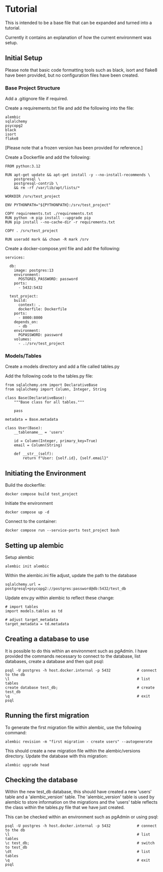 # Tutorial

This is intended to be a base file that can be expanded and turned into a tutorial.

Currently it contains an explanation of how the current environment was setup.

## Initial Setup

Please note that basic code formatting tools such as black, isort and flake8 have been
provided, but no configuration files have been created.

### Base Project Structure

Add a .gitignore file if required.

Create a requirements.txt file and add the following into the file:
```
alembic
sqlalchemy
psycopg2
black
isort
flake8
```
[Please note that a frozen version has been provided for reference.]

Create a Dockerfile and add the following:
```
FROM python:3.12

RUN apt-get update && apt-get install -y --no-install-recommends \
    postgresql \
    postgresql-contrib \
    && rm -rf /var/lib/apt/lists/*

WORKDIR /srv/test_project

ENV PYTHONPATH="${PYTHONPATH}:/srv/test_project"

COPY requirements.txt ./requirements.txt
RUN python -m pip install --upgrade pip
RUN pip install --no-cache-dir -r requirements.txt

COPY . /srv/test_project

RUN useradd mark && chown -R mark /srv
```

Create a docker-compose.yml file and add the following:
```
services:

  db:
    image: postgres:13
    environment:
      POSTGRES_PASSWORD: password
    ports:
      - 5432:5432

  test_project:
    build:
      context: .
      dockerfile: Dockerfile
    ports:
      - 8000:8000
    depends_on:
      - db
    environment:
      PGPASSWORD: password
    volumes:
      - .:/srv/test_project
```

### Models/Tables

Create a models directory and add a file called tables.py

Add the following code to the tables.py file:
```
from sqlalchemy.orm import DeclarativeBase
from sqlalchemy import Column, Integer, String

class Base(DeclarativeBase):
    """Base class for all tables."""

    pass

metadata = Base.metadata

class User(Base):
    __tablename__ = 'users'

    id = Column(Integer, primary_key=True)
    email = Column(String)

    def __str__(self):
        return f"User: {self.id}, {self.email}"

```

## Initiating the Environment

Build the dockerfile:
```
docker compose build test_project
```

Initiate the environment
```
docker compose up -d
```

Connect to the container:
```
docker compose run --service-ports test_project bash
```

## Setting up alembic

Setup alembic
```
alembic init alembic
```

Within the alembic.ini file adjust, update the path to the database
```
sqlalchemy.url = postgresql+psycopg2://postgres:password@db:5432/test_db
```

Update env.py within alembic to reflect these change:
```
# import tables
import models.tables as td

# adjust target_metadata
target_metadata = td.metadata
```

## Creating a database to use

It is possible to do this within an environment such as pgAdmin.   I have provided the
commands necessary to connect to the database, list databases, create a database and then
quit psql:
```
psql -U postgres -h host.docker.internal -p 5432            # connect to the db
\l                                                          # list tables
create database test_db;                                    # create test_db
\q                                                          # exit psql
```

## Running the first migration

To generate the first migration file within alembic, use the following command:
```
alembic revision -m "first migration - create users" --autogenerate
```

This should create a new migration file within the alembic/versions directory.   Update
the database with this migration:
```
alembic upgrade head
```

## Checking the database

Within the new test_db database, this should have created a new 'users' table
and a 'alembic_version' table.   The 'alembic_version' table is used by alembic to
store information on the migrations and the 'users' table reflects the class within
the tables.py file that we have just created.

This can be checked within an environment such as pgAdmin or using psql:
```
psql -U postgres -h host.docker.internal -p 5432            # connect to the db
\l                                                          # list tables
\c test_db;                                                 # switch to test_db
\dt                                                         # list tables
\q                                                          # exit psql
```

